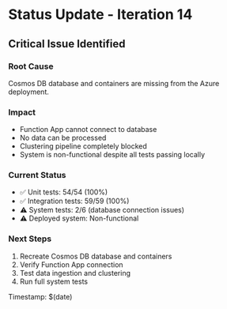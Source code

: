 # Status Update - Iteration 14

## Critical Issue Identified

### Root Cause
Cosmos DB database and containers are missing from the Azure deployment.

### Impact
- Function App cannot connect to database
- No data can be processed  
- Clustering pipeline completely blocked
- System is non-functional despite all tests passing locally

### Current Status
- ✅ Unit tests: 54/54 (100%)
- ✅ Integration tests: 59/59 (100%)  
- ⚠️  System tests: 2/6 (database connection issues)
- ⚠️  Deployed system: Non-functional

### Next Steps
1. Recreate Cosmos DB database and containers
2. Verify Function App connection
3. Test data ingestion and clustering
4. Run full system tests

Timestamp: $(date)
